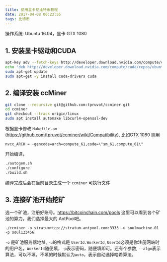 ```yaml
---
title: 使用显卡挖比特币教程
date: 2017-04-08 00:23:55
tags: 比特币
---
```

操作系统: Ubuntu 16.04，显卡 GTX 1080

## 1. 安装显卡驱动和CUDA

```bash
apt-key adv --fetch-keys http://developer.download.nvidia.com/compute/cuda/repos/ubuntu1604/x86_64/7fa2af80.pub
echo "deb http://developer.download.nvidia.com/compute/cuda/repos/ubuntu1604/x86_64 /" | sudo tee /etc/apt/sources.list.d/cuda.list
sudo apt-get update
sudo apt-get -y install cuda-drivers cuda
```

## 2. 编译安装 ccMiner

```bash
git clone --recursive git@github.com:tpruvot/ccminer.git
cd ccminer
git checkout --track origin/linux
sudo apt install automake libcurl4-openssl-dev
```

根据显卡修改 `Makefile.am` (<https://github.com/tpruvot/ccminer/wiki/Compatibility>), 比如GTX 1080 则用

    nvcc_ARCH = -gencode=arch=compute_61,code=\"sm_61,compute_61\"

开始编译，

```bash
./autogen.sh
./configure
./build.sh
```

编译完成后会在当前目录生成一个 `ccminer` 可执行文件

<!-- more -->

## 3. 连接矿池开始挖矿

选一个矿池，注册好账号。<https://bitcoinchain.com/pools> 这里可以看到各个矿池的算力，我们选择最大的 AntPool吧。

    ./ccminer -o stratum+tcp://stratum.antpool.com:3333 -u soulmachine.01 -p soul123456

`-o` 是矿池服务器地址, `-u`的格式是 `UserId.WorkerId`, `UserId`必须是你注册网站时的用户名，`WorkerId`随便填，`-p`表示密码，随便填即可。还有个参数, `--algo`表示算法，可以不填，不填的时候默认为`auto`，表示自动选择哈希算法。
